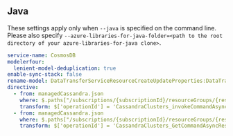 ## Java

These settings apply only when `--java` is specified on the command line.
Please also specify `--azure-libraries-for-java-folder=<path to the root directory of your azure-libraries-for-java clone>`.

``` yaml $(java)
service-name: CosmosDB
modelerfour:
  lenient-model-deduplication: true
enable-sync-stack: false
rename-model: DataTransferServiceResourceCreateUpdateProperties:DataTransferServiceResourceCreateUpdateParameters,GraphApiComputeServiceResourceCreateUpdateProperties:GraphApiComputeServiceResourceCreateUpdateParameters,MaterializedViewsBuilderServiceResourceCreateUpdateProperties:MaterializedViewsBuilderServiceResourceCreateUpdateParameters,SqlDedicatedGatewayServiceResourceCreateUpdateProperties:SqlDedicatedGatewayServiceResourceCreateUpdateParameters
directive:
  - from: managedCassandra.json
    where: $.paths["/subscriptions/{subscriptionId}/resourceGroups/{resourceGroupName}/providers/Microsoft.DocumentDB/cassandraClusters/{clusterName}/invokeCommandAsync"].post
    transform: $['operationId'] = 'CassandraClusters_invokeCommandAsyncResource'
  - from: managedCassandra.json
    where: $.paths["/subscriptions/{subscriptionId}/resourceGroups/{resourceGroupName}/providers/Microsoft.DocumentDB/cassandraClusters/{clusterName}/commands/{commandId}"].get
    transform: $['operationId'] = 'CassandraClusters_GetCommandAsyncResource'
```
